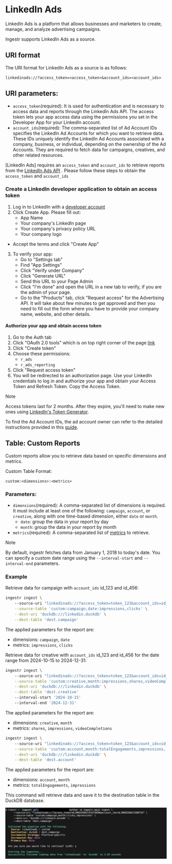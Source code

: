 # LinkedIn Ads
LinkedIn Ads is a platform that allows businesses and marketers to create, manage, and analyze advertising campaigns.

Ingestr supports LinkedIn Ads as a source.

## URI format
The URI format for LinkedIn Ads as a source is as follows:

```plaintext
linkedinads://?access_token=<access_token>&account_ids=<account_ids>
```
## URI parameters:
- `access_token`(required): It is used for authentication and is necessary to access data and reports through the LinkedIn Ads API. The access token lets your app access data using the permissions you set in the Developer App for your LinkedIn account.
- `account_ids`(required): The comma-separated list of Ad Account IDs specifies the LinkedIn Ad Accounts for which you want to retrieve data. These IDs uniquely identify the LinkedIn Ad Accounts associated with a company, business, or individual, depending on the ownership of the Ad Accounts. They are required to fetch data for campaigns, creatives, and other related resources.

[LinkedIn Ads] requires an `access_token` and `account_ids` to retrieve reports from the [LinkedIn Ads API](https://learn.microsoft.com/en-us/linkedin/marketing/integrations/ads-reporting/ads-reporting?view=li-lms-2024-11&tabs=http#analytics-finder) . Please follow these steps to obtain the `access_token` and `account_ids`

### Create a LinkedIn developer application to obtain an access token
1. Log in to LinkedIn with a [developer account](https://www.linkedin.com/developers)
2. Click Create App. Please fill out:
    - App Name
    - Your company's LinkedIn page
    - Your company's privacy policy URL
    - Your company logo
- Accept the terms and click "Create App"
3. To verify your app:
   - Go to "Settings tab"
   - Find "App Settings"
   - Click "Verify under Company"
   - Click "Generate URL"
   - Send this URL to your Page Admin 
   - Click "I'm done" and open the URL in a new tab to verify, if you are the admin of your page.
   -  Go to the "Products" tab, click "Request access" for the Advertising API. It will take about few minutes to get approved and then you need to fill out the form where you have to provide your company name, website, and other details.

#### Authorize your app and obtain access token
1. Go to the Auth tab
4. Click "OAuth 2.0 tools" which is on top right corner of the page [link](https://www.linkedin.com/developers/tools/oauth)
5. Click "Create token"
6. Choose these permissions:
   - `r_ads`
   - `r_ads_reporting`
7. Click "Request access token"
8. You will be redirected to an authorization page. Use your LinkedIn credentials to log in and authorize your app and obtain your Access Token and Refresh Token. Copy the Access Token.

> [!NOTE]
> Access tokens last for 2 months. After they expire, you'll need to make new ones using 
> [LinkedIn's Token Generator](https://www.linkedin.com/developers/tools/oauth/token-generator).

To find the Ad Account IDs, the ad account owner can refer to the detailed instructions provided in this [guide](https://www.linkedin.com/help/linkedin/answer/a424270/find-linkedin-ads-account-details?lang=en).

## Table: Custom Reports    
Custom reports allow you to retrieve data based on specific dimensions and metrics.

Custom Table Format:
```
custom:<dimensions>:<metrics>
```
### Parameters:
- `dimensions`(required): A comma-separated list of dimensions is required. It must include at least one of the following: `campaign`, `account`, or `creative`, along with one time-based dimension, either `date` or `month`.
  - `date`: group the data in your report by day
  - `month`: group the data in your report by month
- `metrics`(required): A comma-separated list of [metrics](https://learn.microsoft.com/en-us/linkedin/marketing/integrations/ads-reporting/ads-reporting?view=li-lms-2024-11&tabs=http#metrics-available) to retrieve.

> [!NOTE]
> By default, ingestr fetches data from January 1, 2018 to today's date. You can specify a custom date range using the `--interval-start` and `--interval-end` parameters.

### Example

Retrieve data for campaign with `account_ids` id_123 and id_456:
```sh
ingestr ingest \                         
    --source-uri "linkedinads://?access_token=token_123&account_ids=id_123,id_456" \
    --source-table 'custom:campaign,date:impressions,clicks' \
    --dest-uri 'duckdb:///linkedin.duckdb' \
    --dest-table 'dest.campaign'
```

The applied parameters for the report are:
- dimensions: `campaign`, `date`
- metrics: `impressions`, `clicks`

Retrieve data for creative with `account_ids` id_123 and id_456 for the date range from 2024-10-15 to 2024-12-31:
```sh
ingestr ingest \                         
    --source-uri "linkedinads://?access_token=token_123&account_ids=id_123,id_456" \
    --source-table 'custom:creative,month:impressions,shares,videoCompletions' \
    --dest-uri 'duckdb:///linkedin.duckdb' \
    --dest-table 'dest.creative'
    --interval-start '2024-10-15'
    --interval-end '2024-12-31'
```
The applied parameters for the report are:
- dimensions: `creative`, `month`
- metrics: `shares`, `impressions`, `videoCompletions`

```sh
ingestr ingest \                         
    --source-uri "linkedinads://?access_token=token_123&account_ids=id_123,id_456" \
    --source-table 'custom:account,month:totalEngagements,impressions,' \
    --dest-uri 'duckdb:///linkedin.duckdb' \
    --dest-table 'dest.account'
```
The applied parameters for the report are:
- dimensions: `account`, `month`
- metrics: `totalEngagements`, `impressions`

This command will retrieve data and save it to the destination table in the DuckDB database.

<img alt="linkedin_ads_img" src="../media/linkedin_ads.png"/>
